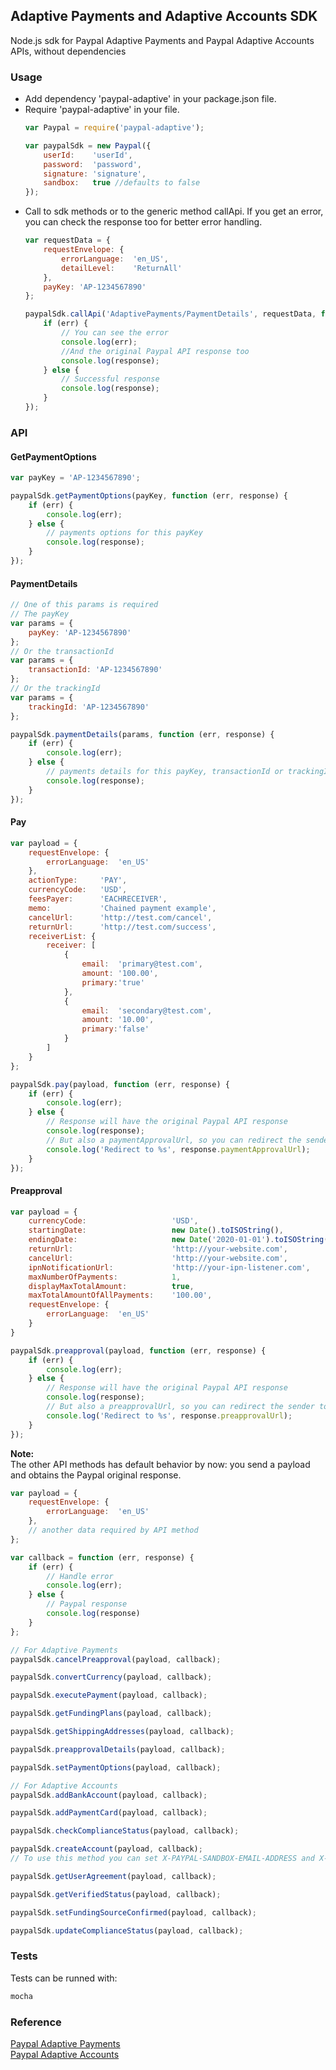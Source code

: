 ## Adaptive Payments and Adaptive Accounts SDK

Node.js sdk for Paypal Adaptive Payments and Paypal Adaptive Accounts APIs, without dependencies

### Usage
  * Add dependency 'paypal-adaptive' in your package.json file.
  * Require 'paypal-adaptive' in your file. 
    ```js
    var Paypal = require('paypal-adaptive');

    var paypalSdk = new Paypal({
	    userId:    'userId',
	    password:  'password',
	    signature: 'signature',
	    sandbox:   true //defaults to false
	});
    ```
  * Call to sdk methods or to the generic method callApi. If you get an error, you can check the response too for better error handling.
    ```js
    var requestData = {
        requestEnvelope: {
            errorLanguage:  'en_US',
            detailLevel:    'ReturnAll'
        },
        payKey: 'AP-1234567890'
    };

    paypalSdk.callApi('AdaptivePayments/PaymentDetails', requestData, function (err, response) {
        if (err) {
            // You can see the error
            console.log(err);
            //And the original Paypal API response too
            console.log(response);
        } else {
            // Successful response
            console.log(response);
        }
    });
    ```

### API
#### GetPaymentOptions 

```js
var payKey = 'AP-1234567890';

paypalSdk.getPaymentOptions(payKey, function (err, response) {
    if (err) {
        console.log(err);
    } else {
        // payments options for this payKey
        console.log(response);
    }
});
```

#### PaymentDetails
```js
// One of this params is required
// The payKey
var params = {
    payKey: 'AP-1234567890'
};
// Or the transactionId
var params = {
    transactionId: 'AP-1234567890'
};
// Or the trackingId
var params = {
    trackingId: 'AP-1234567890'
};

paypalSdk.paymentDetails(params, function (err, response) {
    if (err) {
        console.log(err);
    } else {
        // payments details for this payKey, transactionId or trackingId
        console.log(response);
    }
});
```

#### Pay
```js
var payload = {
    requestEnvelope: {
        errorLanguage:  'en_US'
    },
    actionType:     'PAY',
    currencyCode:   'USD',
    feesPayer:      'EACHRECEIVER',
    memo:           'Chained payment example',
    cancelUrl:      'http://test.com/cancel',
    returnUrl:      'http://test.com/success',
    receiverList: {
        receiver: [
            {
                email:  'primary@test.com',
                amount: '100.00',
                primary:'true'
            },
            {
                email:  'secondary@test.com',
                amount: '10.00',
                primary:'false'
            }
        ]
    }
};

paypalSdk.pay(payload, function (err, response) {
    if (err) {
        console.log(err);
    } else {
        // Response will have the original Paypal API response
        console.log(response);
        // But also a paymentApprovalUrl, so you can redirect the sender to checkout easily
        console.log('Redirect to %s', response.paymentApprovalUrl);
    }
});
```

#### Preapproval
```js
var payload = {
    currencyCode:                   'USD',
    startingDate:                   new Date().toISOString(),
    endingDate:                     new Date('2020-01-01').toISOString(),
    returnUrl:                      'http://your-website.com',
    cancelUrl:                      'http://your-website.com',
    ipnNotificationUrl:             'http://your-ipn-listener.com',
    maxNumberOfPayments:            1,
    displayMaxTotalAmount:          true,
    maxTotalAmountOfAllPayments:    '100.00',
    requestEnvelope: {
        errorLanguage:  'en_US'
    }
}

paypalSdk.preapproval(payload, function (err, response) {
    if (err) {
        console.log(err);
    } else {
        // Response will have the original Paypal API response
        console.log(response);
        // But also a preapprovalUrl, so you can redirect the sender to approve the payment easily
        console.log('Redirect to %s', response.preapprovalUrl);
    }
});
```

**Note:**  
The other API methods has default behavior by now: you send a payload and obtains the Paypal original response.

```js
var payload = {
    requestEnvelope: {
        errorLanguage:  'en_US'
    },
    // another data required by API method
};

var callback = function (err, response) {
    if (err) {
        // Handle error
        console.log(err);
    } else {
        // Paypal response
        console.log(response)
    }
};

// For Adaptive Payments
paypalSdk.cancelPreapproval(payload, callback);

paypalSdk.convertCurrency(payload, callback);

paypalSdk.executePayment(payload, callback);

paypalSdk.getFundingPlans(payload, callback);

paypalSdk.getShippingAddresses(payload, callback);

paypalSdk.preapprovalDetails(payload, callback);

paypalSdk.setPaymentOptions(payload, callback);

// For Adaptive Accounts
paypalSdk.addBankAccount(payload, callback);

paypalSdk.addPaymentCard(payload, callback);

paypalSdk.checkComplianceStatus(payload, callback);

paypalSdk.createAccount(payload, callback);
// To use this method you can set X-PAYPAL-SANDBOX-EMAIL-ADDRESS and X-PAYPAL-DEVICE-IPADDRESS headers passing 'sandboxEmailAddress' and 'deviceIpAddress' properties on config

paypalSdk.getUserAgreement(payload, callback);

paypalSdk.getVerifiedStatus(payload, callback);

paypalSdk.setFundingSourceConfirmed(payload, callback);

paypalSdk.updateComplianceStatus(payload, callback);
```

### Tests
  Tests can be runned with:

  ```sh
  mocha
  ```

### Reference
  <a href="https://developer.paypal.com/webapps/developer/docs/classic/api/#ap" target="_blank">Paypal Adaptive Payments</a>  
  <a href="https://developer.paypal.com/webapps/developer/docs/classic/api/#aa" target="_blank">Paypal Adaptive Accounts</a>
